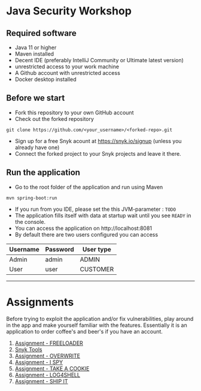 # Java Security Workshop

## Required software
- Java 11 or higher
- Maven installed
- Decent IDE (preferably IntelliJ Community or Ultimate latest version)
- unrestricted access to your work machine
- A Github account with unrestricted access
- Docker desktop installed

## Before we start

- Fork this repository to your own GitHub account
- Check out the forked repository
```
git clone https://github.com/<your_username>/<forked-repo>.git 
```
- Sign up for a free Snyk acount at https://snyk.io/signup (unless you already have one)
- Connect the forked project to your Snyk projects and leave it there.

## Run the application
- Go to the root folder of the application and run using Maven
```
mvn spring-boot:run
```
- If you run from you IDE, please set the this JVM-parameter : `TODO`
- The application fills itself with data at startup wait until you see `READY` in the console.
- You can access the application on http://localhost:8081
- By default there are two users configured you can access

| Username | Password | User type |
|----------|----------|-----------|
| Admin    | admin    | ADMIN     |
| User     | user     | CUSTOMER  |

---
# Assignments 

Before trying to exploit the application and/or fix vulnerabilities, play around in the app and make yourself familiar with the features.
Essentially it is an application to order coffee's and beer's if you have an account.

1. [Assignment - FREELOADER](freeloader/assignment.md)
2. [Snyk Tools](tools/snyktools.md)
3. [Assignment - OVERWRITE](overwrite/assignment.md)
4. [Assignment - I SPY](ispy/assignment.md)
5. [Assignment - TAKE A COOKIE](takeacookie/assignment.md)
6. [Assignment - LOG4SHELL](log4shell/assignment.md)
7. [Assignment - SHIP IT](takeacookie/shipit.md)














